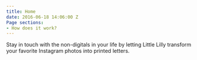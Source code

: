 ```yaml
---
title: Home
date: 2016-06-18 14:06:00 Z
Page sections:
- How does it work?
---
```


Stay in touch with the non-digitals in your life by letting Little Lilly transform your favorite Instagram photos into printed letters.
